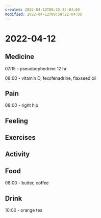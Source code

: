 ```yaml
---
created: 2022-04-12T08:15:32-04:00
modified: 2022-04-12T09:58:22-04:00
---
```


# 2022-04-12

## Medicine

07:15 - pseudoephedrine 12 hr

08:00 - vitamin D, fexofenadrine, flaxseed oil


## Pain

08:00 - right hip


## Feeling


## Exercises


## Activity


## Food

08:00 - butter, coffee

## Drink

10:00 - orange tea
